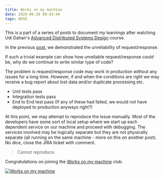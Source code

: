 ```yaml
---
title: Works on my machine
date: 2020-06-28 08:43:44
tags: ADSD
---
```

This is a part of a series of posts to document my learnings after watching Udi Dahan's [Advanced Distributed Systems Design](https://learn.particular.net/courses/adsd-online) course.


In the previous [post](../../../2020/06/26/Perils-of-Request-Response-in-the-age-of-distributed-systems), we demonstrated the unreliability of request/response.

If such a trivial example can show how unreliable request/response *could* be, why do we continue to write similar type of code?

The problem is request/response code may work in production without any issues for a long time. However, if and when the conditions are right we may receive a bug report about lost data and/or duplicate processing etc. 

* Unit tests pass
* Integration tests pass
* End to End test pass 
(If any of these had failed, we would not have deployed to production anyways right?)

At this point, we may attempt to reproduce the issue manually.
Most of the developers have some sort of local setup where we start up each dependent service on our machine and proceed with debugging. The services involved may be logically separate but they are not physically separate (all running on the same machine - more on this on another post). No dice, close the JIRA ticket with comment.

> Cannot reproduce.

Congratulations on joining the [Works on my machine](https://blog.codinghorror.com/the-works-on-my-machine-certification-program/) club.

[![Works on my machine](/images/works_on_my_machine.png)]()

